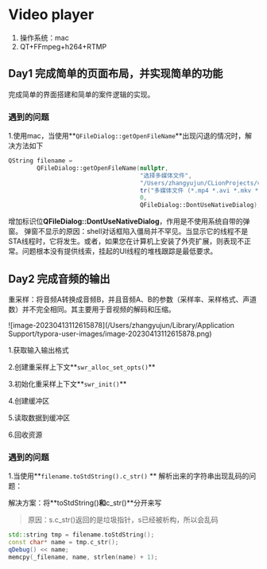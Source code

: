# Video player

1. 操作系统：mac
2. QT+FFmpeg+h264+RTMP

## Day1 完成简单的页面布局，并实现简单的功能

完成简单的界面搭建和简单的案件逻辑的实现。

### 遇到的问题

1.使用mac，当使用**`QFileDialog::getOpenFileName`**出现闪退的情况时，解决方法如下

```c++
QString filename =
        QFileDialog::getOpenFileName(nullptr,
                                     "选择多媒体文件",
                                     "/Users/zhangyujun/CLionProjects/video_player/",
                                     tr("多媒体文件 (*.mp4 *.avi *.mkv *.mp3 *.aac)"),
                                     0,
                                     QFileDialog::DontUseNativeDialog);
```



增加标识位**QFileDialog::DontUseNativeDialog**，作用是不使用系统自带的弹窗。
弹窗不显示的原因：shell对话框陷入僵局并不罕见。当显示它的线程不是STA线程时，它将发生。或者，如果您在计算机上安装了外壳扩展，则表现不正常。问题根本没有提供线索，挂起的UI线程的堆栈跟踪是最低要求。

## Day2 完成音频的输出

重采样：将音频A转换成音频B，并且音频A、B的参数（采样率、采样格式、声道数）并不完全相同。其主要用于音视频的解码和压缩。

![image-20230413112615878](/Users/zhangyujun/Library/Application Support/typora-user-images/image-20230413112615878.png)

1.获取输入输出格式

2.创建重采样上下文**`swr_alloc_set_opts()`**

3.初始化重采样上下文**`swr_init()`**

4.创建缓冲区

5.读取数据到缓冲区

6.回收资源

### 遇到的问题

1.当使用**`filename.toStdString().c_str()` ** 解析出来的字符串出现乱码的问题：

解决方案：将**toStdString()**和**c_str()**分开来写

> 原因：s.c_str()返回的是垃圾指针，s已经被析构，所以会乱码

```c++
std::string tmp = filename.toStdString(); 
const char* name = tmp.c_str();
qDebug() << name;
memcpy(_filename, name, strlen(name) + 1);
```





